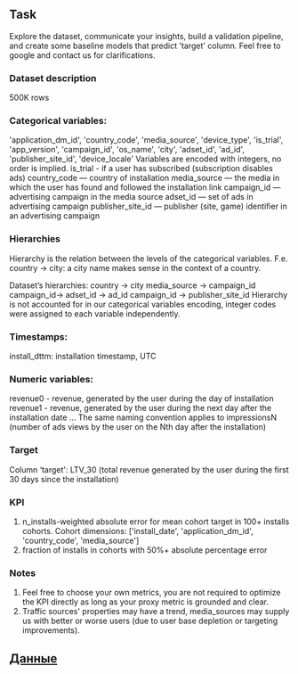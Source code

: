 ## Task
Explore the dataset, communicate your insights, build a validation pipeline, and create some baseline models that predict 'target' column. Feel free to google and contact us for clarifications.

### Dataset description
500K rows

### Categorical variables:
'application_dm_id', 'country_code', 'media_source',
'device_type', 'is_trial', 'app_version', 'campaign_id',
'os_name', 'city', 'adset_id', 'ad_id', 'publisher_site_id',
'device_locale'
Variables are encoded with integers, no order is implied.
is_trial - if a user has subscribed (subscription disables ads)
country_code — country of installation
media_source — the media in which the user has found and followed the installation link
campaign_id — advertising campaign in the media source
adset_id — set of ads in advertising campaign
publisher_site_id — publisher (site, game) identifier in an advertising campaign

### Hierarchies
Hierarchy is the relation between the levels of the categorical variables. F.e. country → city: a city name makes sense in the context of a country.

Dataset’s hierarchies:
country → city
media_source → campaign_id
campaign_id→ adset_id → ad_id
campaign_id → publisher_site_id
Hierarchy is not accounted for in our categorical variables encoding, integer codes were assigned to each variable independently.

### Timestamps:
install_dttm: installation timestamp, UTC

### Numeric variables:
revenue0 - revenue, generated by the user during the day of installation
revenue1 - revenue, generated by the user during the next day after the installation date
…
The same naming convention applies to impressionsN (number of ads views by the user on the Nth day after the installation)

### Target
Column ‘target': LTV_30 (total revenue generated by the user during the first 30 days since the installation)

### KPI
1) n_installs-weighted absolute error for mean cohort target in 100+ installs cohorts. Cohort dimensions: ['install_date', 'application_dm_id', 'country_code', 'media_source']
2) fraction of installs in cohorts with 50%+ absolute percentage error

### Notes
1. Feel free to choose your own metrics, you are not required to optimize the KPI directly as long as your proxy metric is grounded and clear.
2. Traffic sources' properties may have a trend, media_sources may supply us with better or worse users (due to user base depletion or targeting improvements).

## [Данные](https://yadi.sk/d/sqR9NrXmfId2zw) 